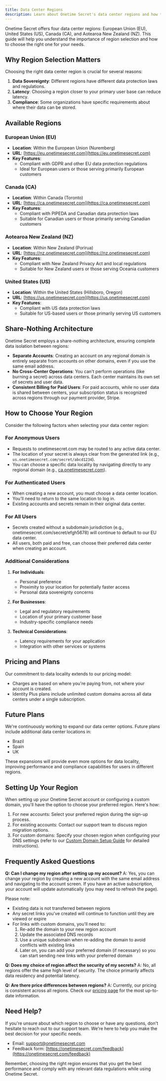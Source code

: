 ```yaml
---
title: Data Center Regions
description: Learn about Onetime Secret's data center regions and how to choose the right one for your needs.
---
```


Onetime Secret offers four data center regions: European Union (EU), United States (US), Canada (CA), and Aotearoa New Zealand (NZ). This guide will help you understand the importance of region selection and how to choose the right one for your needs.

## Why Region Selection Matters

Choosing the right data center region is crucial for several reasons:

1. **Data Sovereignty**: Different regions have different data protection laws and regulations.
2. **Latency**: Choosing a region closer to your primary user base can reduce latency.
3. **Compliance**: Some organizations have specific requirements about where their data can be stored.

## Available Regions

### European Union (EU)

- **Location**: Within the European Union (Nuremberg)
- **URL**: [https://eu.onetimesecret.com](https://eu.onetimesecret.com)
- **Key Features**:
  - Compliant with GDPR and other EU data protection regulations
  - Ideal for European users or those serving primarily European customers

### Canada (CA)

- **Location**: Within Canada (Toronto)
- **URL**: [https://ca.onetimesecret.com](https://ca.onetimesecret.com)
- **Key Features**:
  - Compliant with PIPEDA and Canadian data protection laws
  - Suitable for Canadian users or those primarily serving Canadian customers

### Aotearoa New Zealand (NZ)

- **Location**: Within New Zealand (Porirua)
- **URL**: [https://nz.onetimesecret.com](https://nz.onetimesecret.com)
- **Key Features**:
  - Compliant with New Zealand Privacy Act and local regulations
  - Suitable for New Zealand users or those serving Oceania customers

### United States (US)

- **Location**: Within the United States (Hillsboro, Oregon)
- **URL**: [https://us.onetimesecret.com](https://us.onetimesecret.com)
- **Key Features**:
  - Compliant with US data protection laws
  - Suitable for US-based users or those primarily serving US customers

## Share-Nothing Architecture

Onetime Secret employs a share-nothing architecture, ensuring complete data isolation between regions:

- **Separate Accounts**: Creating an account on any regional domain is entirely separate from accounts on other domains, even if you use the same email address.
- **No Cross-Center Operations**: You can't perform operations (like burning a secret) across data centers. Each center maintains its own set of secrets and user data.
- **Consistent Billing for Paid Users**: For paid accounts, while no user data is shared between centers, your subscription status is recognized across regions through our payment provider, Stripe.

## How to Choose Your Region

Consider the following factors when selecting your data center region:

### For Anonymous Users

- Requests to onetimesecret.com may be routed to any active data center.
- The location of your secret is always clear from the generated link (e.g., `us.onetimesecret.com/secret/abcd1234`).
- You can choose a specific data locality by navigating directly to any regional domain (e.g., [ca.onetimesecret.com](https://ca.onetimesecret.com/)).

### For Authenticated Users

- When creating a new account, you must choose a data center location.
- You'll need to return to the same location to log in.
- Existing accounts and secrets remain in their original data center.

### For All Users

- Secrets created without a subdomain jurisdiction (e.g., onetimesecret.com/secret/efgh5678) will continue to default to our EU data center.
- All users, both paid and free, can choose their preferred data center when creating an account.

### Additional Considerations

1. **For Individuals**:
   - Personal preference
   - Proximity to your location for potentially faster access
   - Personal data sovereignty concerns

2. **For Businesses**:
   - Legal and regulatory requirements
   - Location of your primary customer base
   - Industry-specific compliance needs

3. **Technical Considerations**:
   - Latency requirements for your application
   - Integration with other services or systems

## Pricing and Plans

Our commitment to data locality extends to our pricing model:

- Charges are based on where you're paying from, not where your account is created.
- Identity Plus plans include unlimited custom domains across all data centers under a single subscription.

## Future Plans

We're continuously working to expand our data center options. Future plans include additional data center locations in:

- Brazil
- Spain
- UK

These expansions will provide even more options for data locality, improving performance and compliance capabilities for users in different regions.

## Setting Up Your Region

When setting up your Onetime Secret account or configuring a custom domain, you'll have the option to choose your preferred region. Here's how:

1. For new accounts: Select your preferred region during the sign-up process.
2. For existing accounts: Contact our support team to discuss region migration options.
3. For custom domains: Specify your chosen region when configuring your DNS settings (refer to our [Custom Domain Setup Guide](/docs/custom-domains/setup-guide) for detailed instructions).

## Frequently Asked Questions

**Q: Can I change my region after setting up my account?**
A: Yes, you can change your region by creating a new account with the same email address and navigating to the account screen. If you have an active subscription, your account will update automatically (you may need to refresh the page).

Please note:
- Existing data is not transferred between regions
- Any secret links you've created will continue to function until they are viewed or expire
- For links with custom domains, you'll need to:
  1. Re-add the domain to your new region account
  2. Update the associated DNS records
  3. Use a unique subdomain when re-adding the domain to avoid conflicts with existing links
  4. Later on, you can add your preferred domain (if necessary) so you can start sending new links with your preferred domain

**Q: Does my choice of region affect the security of my secrets?**
A: No, all regions offer the same high level of security. The choice primarily affects data residency and potential latency.

**Q: Are there price differences between regions?**
A: Currently, our pricing is consistent across all regions. Check our [pricing page](https://onetimesecret.com/pricing) for the most up-to-date information.

## Need Help?

If you're unsure about which region to choose or have any questions, don't hesitate to reach out to our support team. We're here to help you make the best decision for your specific needs.

- Email: support@onetimesecret.com
- Feedback form: [https://onetimesecret.com/feedback](https://onetimesecret.com/feedback)

Remember, choosing the right region ensures that you get the best performance and comply with any relevant data regulations while using Onetime Secret.

